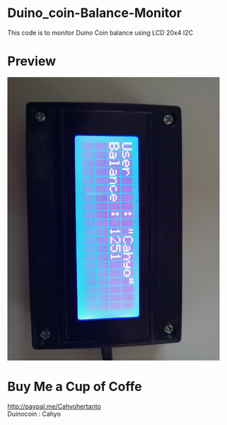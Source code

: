 # Duino_coin-Balance-Monitor

This code is to monitor Duino Coin balance using LCD 20x4 I2C

# Preview

<img src="https://github.com/Kecubunk/Duino_coin-Balance-Monitor/blob/main/image/monitor.jpg" width="480"/>


# Buy Me  a Cup of Coffe
http://paypal.me/Cahyohertanto </br>
Duinocoin : Cahyo
